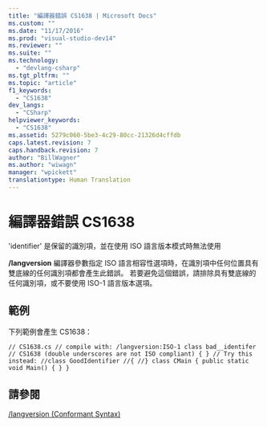 ```yaml
---
title: "編譯器錯誤 CS1638 | Microsoft Docs"
ms.custom: ""
ms.date: "11/17/2016"
ms.prod: "visual-studio-dev14"
ms.reviewer: ""
ms.suite: ""
ms.technology: 
  - "devlang-csharp"
ms.tgt_pltfrm: ""
ms.topic: "article"
f1_keywords: 
  - "CS1638"
dev_langs: 
  - "CSharp"
helpviewer_keywords: 
  - "CS1638"
ms.assetid: 5279c060-5be3-4c29-80cc-21326d4cffdb
caps.latest.revision: 7
caps.handback.revision: 7
author: "BillWagner"
ms.author: "wiwagn"
manager: "wpickett"
translationtype: Human Translation
---
```

# 編譯器錯誤 CS1638
'identifier' 是保留的識別項，並在使用 ISO 語言版本模式時無法使用  
  
 **\/langversion** 編譯器參數指定 ISO 語言相容性選項時，在識別項中任何位置具有雙底線的任何識別項都會產生此錯誤。 若要避免這個錯誤，請排除具有雙底線的任何識別項，或不要使用 ISO\-1 語言版本選項。  
  
## 範例  
 下列範例會產生 CS1638：  
  
```  
// CS1638.cs // compile with: /langversion:ISO-1 class bad__identifer // CS1638 (double underscores are not ISO compliant) { } // Try this instead: //class GoodIdentifier //{ //} class CMain { public static void Main() { } }  
```  
  
## 請參閱  
 [\/langversion \(Conformant Syntax\)](../../csharp/language-reference/compiler-options/langversion-compiler-option.md)